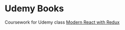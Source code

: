 # Udemy Books

Coursework for Udemy class [Modern React with Redux](https://www.udemy.com/react-redux/)

